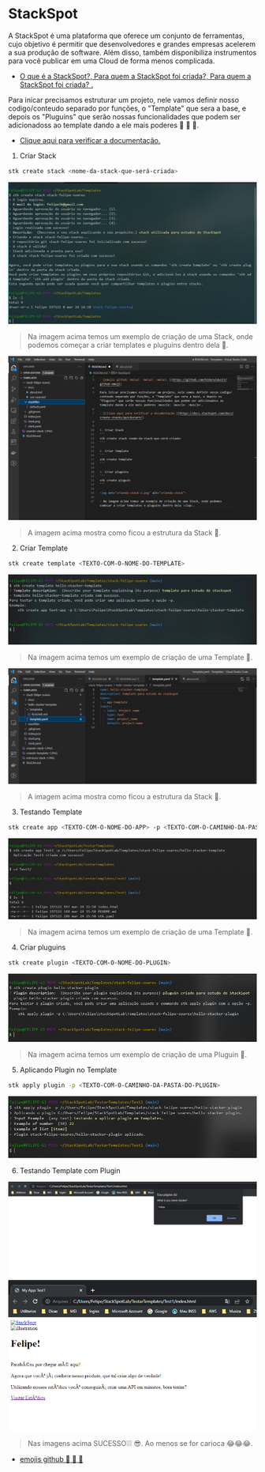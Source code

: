 # StackSpot

A StackSpot é uma plataforma que oferece um conjunto de ferramentas, cujo objetivo é permitir que desenvolvedores e grandes empresas acelerem a sua produção de software. Além disso, também disponibiliza instrumentos para você publicar em uma Cloud de forma menos complicada.

- [O que é a StackSpot?, Para quem a StackSpot foi criada?, Para quem a StackSpot foi criada? .](https://docs.stackspot.com/docs/getting-started/how-it-works/)

Para inicar precisamos estruturar um projeto, nele vamos definir nosso codigo/conteudo separado por funções, o "Template" que sera a base, e depois os "Pluguins" que serão nossas funcionalidades que podem ser adicionadoss ao template dando a ele mais poderes :muscle: :muscle: :muscle:.

- [Clique aqui para verificar a documentação.](https://docs.stackspot.com/docs/create-stacks/quickstart/)

1. Criar Stack

  ```bash
  stk create stack <nome-da-stack-que-será-criada>
  ```
  
  ![alt criando-stack](./images/criando-stack-1.png)
  
  > Na imagem acima temos um exemplo de criação de uma Stack, onde podemos começar a criar templates e pluguins dentro dela :clap:.
  
  <img src="estrutura-stack-1.png" alt="estrtutura-stack">
  
  > A imagem acima mostra como ficou a estrutura da Stack :clap:.

2. Criar Template

  ```bash
  stk create template <TEXTO-COM-O-NOME-DO-TEMPLATE>
  ```
  
  <img src="criando-template-1.png" alt="template-stack">
  
  > Na imagem acima temos um exemplo de criação de uma Template :clap:.
  
  <img src="estrutura-template-1.png" alt="estrtutura-template">
  
  > A imagem acima mostra como ficou a estrutura da Stack :clap:.

3. Testando Template

  ```bash
  stk create app <TEXTO-COM-O-NOME-DO-APP> -p <TEXTO-COM-O-CAMINHO-DA-PASTA-DO-TEMPLATE>
  ```
  
  <img src="testando-template-1.png" alt="teste-template-stack">
  
  > Na imagem acima temos um exemplo de criação de uma Template :clap:.

4. Criar pluguins

  ```bash
  stk create plugin <TEXTO-COM-O-NOME-DO-PLUGIN>
  ```
  
  <img src="criando-pluguin-1.png" alt="pluguin-stack">
  
  > Na imagem acima temos um exemplo de criação de uma Pluguin :clap:.

5. Aplicando Plugin no Template

  ```bash
  stk apply plugin -p <TEXTO-COM-O-CAMINHO-DA-PASTA-DO-PLUGIN>
  ```
  
  <img src="aplicando-plugin-1.png" alt="aplicando-plugin-stack">

6. Testando Template com Plugin

  <img src="testando-plugin-1.png" alt="testando-plugin-stack-1">
  <img src="testando-plugin-2.png" alt="testando-plugin-stack-2">
  
  > Nas imagens acima SUCESSO❕❕❕ 😎. Ao menos se for carioca 😂😂😂.

- [emojis github :metal: :metal: :metal:](https://github.com/hideraldus13/github-emoji)
